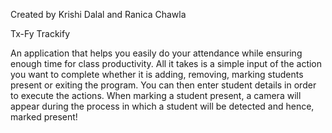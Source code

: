 Created by Krishi Dalal and Ranica Chawla

Tx-Fy Trackify

An application that helps you easily do your attendance while ensuring enough time for class productivity. All it takes is a simple input of the action you want to complete whether it is adding, removing, marking students present or exiting the program. You can then enter student details in order to execute the actions. When marking a student present, a camera will appear during the process in which a student will be detected and hence, marked present!
